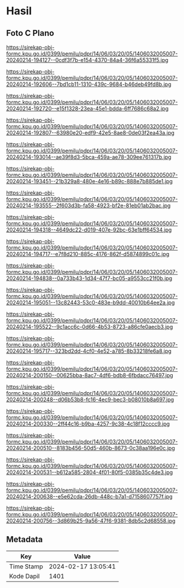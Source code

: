 # Hasil

## Foto C Plano

https://sirekap-obj-formc.kpu.go.id/0399/pemilu/pdpr/14/06/03/20/05/1406032005007-20240214-194127--0cdf3f7b-e154-4370-84a4-36f6a55331f5.jpg

https://sirekap-obj-formc.kpu.go.id/0399/pemilu/pdpr/14/06/03/20/05/1406032005007-20240214-192606--7bd1cb11-1310-439c-9684-b46deb49fd8b.jpg

https://sirekap-obj-formc.kpu.go.id/0399/pemilu/pdpr/14/06/03/20/05/1406032005007-20240214-192720--e15f1328-23ea-45e1-bdda-6ff7686c68a2.jpg

https://sirekap-obj-formc.kpu.go.id/0399/pemilu/pdpr/14/06/03/20/05/1406032005007-20240214-192807--63980e20-edf9-42e5-8ae8-0de03f2ea43a.jpg

https://sirekap-obj-formc.kpu.go.id/0399/pemilu/pdpr/14/06/03/20/05/1406032005007-20240214-193014--ae39f8d3-5bca-459a-ae78-309ee761317b.jpg

https://sirekap-obj-formc.kpu.go.id/0399/pemilu/pdpr/14/06/03/20/05/1406032005007-20240214-193451--21b329a8-480e-4e16-b89c-888e7b885de1.jpg

https://sirekap-obj-formc.kpu.go.id/0399/pemilu/pdpr/14/06/03/20/05/1406032005007-20240214-193555--2f603d3b-fa58-4923-bf2e-81eb01ab2bac.jpg

https://sirekap-obj-formc.kpu.go.id/0399/pemilu/pdpr/14/06/03/20/05/1406032005007-20240214-194318--4649dc22-d019-407e-92bc-63e1bff64534.jpg

https://sirekap-obj-formc.kpu.go.id/0399/pemilu/pdpr/14/06/03/20/05/1406032005007-20240214-194717--e7f8d210-885c-4176-862f-d5874899c01c.jpg

https://sirekap-obj-formc.kpu.go.id/0399/pemilu/pdpr/14/06/03/20/05/1406032005007-20240214-194838--0a733b43-1d34-47f7-bc05-a9553cc21f0b.jpg

https://sirekap-obj-formc.kpu.go.id/0399/pemilu/pdpr/14/06/03/20/05/1406032005007-20240214-195051--13c82443-53c0-483e-b9dd-40010b64ee2a.jpg

https://sirekap-obj-formc.kpu.go.id/0399/pemilu/pdpr/14/06/03/20/05/1406032005007-20240214-195522--9c1acc6c-0d66-4b53-8723-a86cfe0aecb3.jpg

https://sirekap-obj-formc.kpu.go.id/0399/pemilu/pdpr/14/06/03/20/05/1406032005007-20240214-195717--323bd2dd-4cf0-4e52-a785-8b33218fe6a8.jpg

https://sirekap-obj-formc.kpu.go.id/0399/pemilu/pdpr/14/06/03/20/05/1406032005007-20240214-200150--00625bba-8ac7-4df6-bdb8-6fbdacc76497.jpg

https://sirekap-obj-formc.kpu.go.id/0399/pemilu/pdpr/14/06/03/20/05/1406032005007-20240214-200248--d06b53b8-fc16-4ec9-bec3-b08010b8a697.jpg

https://sirekap-obj-formc.kpu.go.id/0399/pemilu/pdpr/14/06/03/20/05/1406032005007-20240214-200330--2ff44c16-b9ba-4257-9c38-4c18f12cccc9.jpg

https://sirekap-obj-formc.kpu.go.id/0399/pemilu/pdpr/14/06/03/20/05/1406032005007-20240214-200510--8183b456-50d5-460b-8673-0c38aa196e0c.jpg

https://sirekap-obj-formc.kpu.go.id/0399/pemilu/pdpr/14/06/03/20/05/1406032005007-20240214-200531--b612a585-2804-4f01-80f5-0385b35c4de3.jpg

https://sirekap-obj-formc.kpu.go.id/0399/pemilu/pdpr/14/06/03/20/05/1406032005007-20240214-200638--e5e62cda-26db-448c-b7a1-d7158607757f.jpg

https://sirekap-obj-formc.kpu.go.id/0399/pemilu/pdpr/14/06/03/20/05/1406032005007-20240214-200756--3d869b25-9a56-47f6-9381-8db5c2d68558.jpg


## Metadata

| Key        | Value               |
| ---------- | ------------------- |
| Time Stamp | 2024-02-17 13:05:41 |
| Kode Dapil | 1401                |



